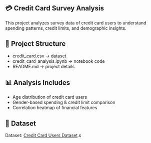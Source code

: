 ## 💳 Credit Card Survey Analysis

This project analyzes survey data of credit card users to understand spending patterns, credit limits, and demographic insights.

## 📂 Project Structure
- credit_card.csv → dataset
- credit_card_analysis.ipynb → notebook code
- README.md → project details


## 📊 Analysis Includes
- Age distribution of credit card users
- Gender-based spending & credit limit comparison
- Correlation heatmap of financial features


## 📖 Dataset
Dataset: [Credit Card Users Dataset](https://www.kaggle.com/datasets/arjunbhasin2013/ccdata).s
